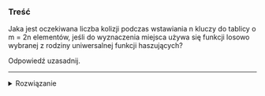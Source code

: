 ### Treść
Jaka jest oczekiwana liczba kolizji podczas wstawiania n kluczy
do tablicy o m = 2n elementów, jeśli do wyznaczenia miejsca używa się funkcji losowo wybranej z rodziny uniwersalnej funkcji haszujących?

Odpowiedź uzasadnij.

------
<details><summary>Rozwiązanie</summary>
<p>
    
![image](https://user-images.githubusercontent.com/11476062/63287698-4394aa00-c2bb-11e9-91d6-f948847fb461.png)

na podstawie Cormena:

![image](https://user-images.githubusercontent.com/11476062/63287510-c701cb80-c2ba-11e9-94a3-ceca6986994a.png)
